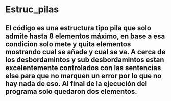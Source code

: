 # Estruc_pilas
## El código es una estructura tipo pila que solo admite hasta 8 elementos máximo, en base a esa condicion solo mete y quita elementos mostrando cual se añade y cual se va. A cerca de los desbordamintos y sub desbordamintos estan excelentemente controlados con las sentencias else para que no marquen un error por lo que no hay nada de eso. Al final de la ejecución del programa solo quedaron dos elementos.
